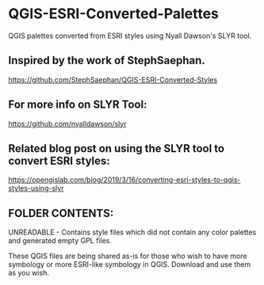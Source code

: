 # QGIS-ESRI-Converted-Palettes
QGIS palettes converted from ESRI styles using Nyall Dawson's SLYR tool.

## Inspired by the work of StephSaephan.  
https://github.com/StephSaephan/QGIS-ESRI-Converted-Styles

## For more info on SLYR Tool:  
https://github.com/nyalldawson/slyr

## Related blog post on using the SLYR tool to convert ESRI styles:  
https://opengislab.com/blog/2019/3/16/converting-esri-styles-to-qgis-styles-using-slyr

## FOLDER CONTENTS:  
UNREADABLE - Contains style files which did not contain any color palettes and generated empty GPL files.

These QGIS files are being shared as-is for those who wish to have more symbology or more ESRI-like symbology in QGIS. Download and use them as you wish.
